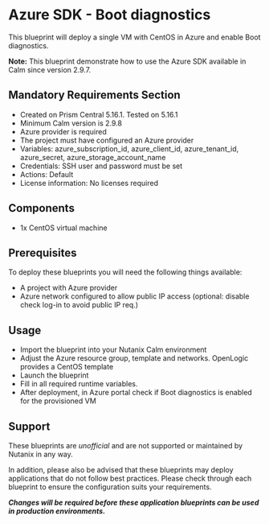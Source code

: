 # Azure SDK - Boot diagnostics

This blueprint will deploy a single VM with CentOS in Azure and enable Boot diagnostics.

**Note:** This blueprint demonstrate how to use the Azure SDK available in Calm since version 2.9.7.

## Mandatory Requirements Section

- Created on Prism Central 5.16.1.  Tested on 5.16.1
- Minimum Calm version is 2.9.8
- Azure provider is required
- The project must have configured an Azure provider
- Variables: azure_subscription_id, azure_client_id, azure_tenant_id, azure_secret, azure_storage_account_name
- Credentials: SSH user and password must be set
- Actions: Default
- License information: No licenses required

## Components

- 1x CentOS virtual machine

## Prerequisites

To deploy these blueprints you will need the following things available:

- A project with Azure provider
- Azure network configured to allow public IP access (optional: disable check log-in to avoid public IP req.)

## Usage

- Import the blueprint into your Nutanix Calm environment
- Adjust the Azure resource group, template and networks. OpenLogic provides a CentOS template
- Launch the blueprint
- Fill in all required runtime variables.
- After deployment, in Azure portal check if Boot diagnostics is enabled for the provisioned VM

## Support

These blueprints are *unofficial* and are not supported or maintained by Nutanix in any way.

In addition, please also be advised that these blueprints may deploy applications that do not follow best practices.  Please check through each blueprint to ensure the configuration suits your requirements.

***Changes will be required before these application blueprints can be used in production environments.***
